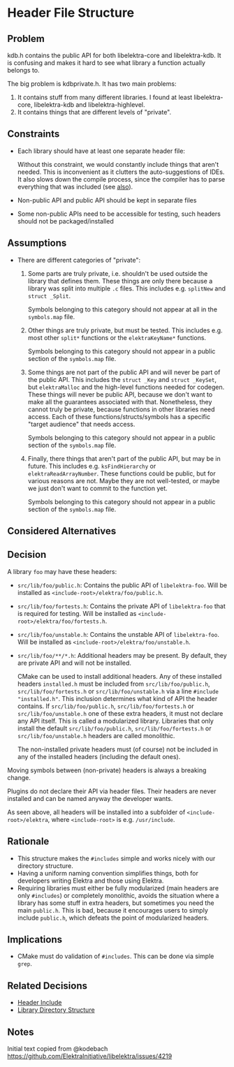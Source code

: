 # Header File Structure

## Problem

kdb.h contains the public API for both libelektra-core and libelektra-kdb.
It is confusing and makes it hard to see what library a function actually belongs to.

The big problem is kdbprivate.h. It has two main problems:

1. It contains stuff from many different libraries. I found at least libelektra-core, libelektra-kdb and libelektra-highlevel.
2. It contains things that are different levels of "private".

## Constraints

- Each library should have at least one separate header file:

  Without this constraint, we would constantly include things that aren't needed.
  This is inconvenient as it clutters the auto-suggestions of IDEs.
  It also slows down the compile process, since the compiler has to parse everything that was included (see [also](https://lore.kernel.org/lkml/YdIfz+LMewetSaEB@gmail.com/T/)).

- Non-public API and public API should be kept in separate files
- Some non-public APIs need to be accessible for testing, such headers should not be packaged/installed

## Assumptions

- There are different categories of "private":

  1.  Some parts are truly private, i.e. shouldn't be used outside the library that defines them.
      These things are only there because a library was split into multiple `.c` files.
      This includes e.g. `splitNew` and `struct _Split`.

      Symbols belonging to this category should not appear at all in the `symbols.map` file.

  2.  Other things are truly private, but must be tested.
      This includes e.g. most other `split*` functions or the `elektraKeyName*` functions.

      Symbols belonging to this category should not appear in a public section of the `symbols.map` file.

  3.  Some things are not part of the public API and will never be part of the public API.
      This includes the `struct _Key` and `struct _KeySet`, but `elektraMalloc` and the high-level functions needed for codegen.
      These things will never be public API, because we don't want to make all the guarantees associated with that.
      Nonetheless, they cannot truly be private, because functions in other libraries need access.
      Each of these functions/structs/symbols has a specific "target audience" that needs access.

      Symbols belonging to this category should not appear in a public section of the `symbols.map` file.

  4.  Finally, there things that aren't part of the public API, but may be in future.
      This includes e.g. `ksFindHierarchy` or `elektraReadArrayNumber`.
      These functions could be public, but for various reasons are not.
      Maybe they are not well-tested, or maybe we just don't want to commit to the function yet.

      Symbols belonging to this category should not appear in a public section of the `symbols.map` file.

## Considered Alternatives

## Decision

A library `foo` may have these headers:

- `src/lib/foo/public.h`:
  Contains the public API of `libelektra-foo`.
  Will be installed as `<include-root>/elektra/foo/public.h`.
- `src/lib/foo/fortests.h`:
  Contains the private API of `libelektra-foo` that is required for testing.
  Will be installed as `<include-root>/elektra/foo/fortests.h`.
- `src/lib/foo/unstable.h`:
  Contains the unstable API of `libelektra-foo`.
  Will be installed as `<include-root>/elektra/foo/unstable.h`.
- `src/lib/foo/**/*.h`:
  Additional headers may be present.
  By default, they are private API and will not be installed.

  CMake can be used to install additional headers.
  Any of these installed headers `installed.h` must be included from `src/lib/foo/public.h`, `src/lib/foo/fortests.h` or `src/lib/foo/unstable.h` via a line `#include "installed.h"`.
  This inclusion determines what kind of API the header contains.
  If `src/lib/foo/public.h`, `src/lib/foo/fortests.h` or `src/lib/foo/unstable.h` one of these extra headers, it must not declare any API itself.
  This is called a modularized library.
  Libraries that only install the default `src/lib/foo/public.h`, `src/lib/foo/fortests.h` or `src/lib/foo/unstable.h` headers are called monolithic.

  The non-installed private headers must (of course) not be included in any of the installed headers (including the default ones).

Moving symbols between (non-private) headers is always a breaking change.

Plugins do not declare their API via header files.
Their headers are never installed and can be named anyway the developer wants.

As seen above, all headers will be installed into a subfolder of `<include-root>/elektra`, where `<include-root>` is e.g. `/usr/include`.

## Rationale

- This structure makes the `#includes` simple and works nicely with our directory structure.
- Having a uniform naming convention simplifies things, both for developers writing Elektra and those using Elektra.
- Requiring libraries must either be fully modularized (main headers are only `#includes`) or completely monolithic, avoids the situation where a library has some stuff in extra headers, but sometimes you need the main `public.h`. This is bad, because it encourages users to simply include `public.h`, which defeats the point of modularized headers.

## Implications

- CMake must do validation of `#includes`. This can be done via simple `grep`.

## Related Decisions

- [Header Include](header_include.md)
- [Library Directory Structure](library_directory_structure.md)

## Notes

Initial text copied from @kodebach https://github.com/ElektraInitiative/libelektra/issues/4219
